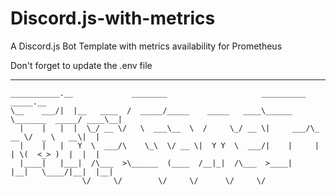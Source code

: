 # Discord.js-with-metrics
 A Discord.js Bot Template with metrics availability for Prometheus

Don't forget to update the .env file

---
```
___________.__             ________                     __________                _____.__ 
\__    ___/|  |__   ____  /  _____/_____    _____   ____\______   \_______  _____/ ____\__|
  |    |   |  |  \_/ __ \/   \  ___\__  \  /     \_/ __ \|     ___/\_  __ \/  _ \   __\|  |
  |    |   |   Y  \  ___/\    \_\  \/ __ \|  Y Y  \  ___/|    |     |  | \(  <_> )  |  |  |
  |____|   |___|  /\___  >\______  (____  /__|_|  /\___  >____|     |__|   \____/|__|  |__|
                \/     \/        \/     \/      \/     \/
```
